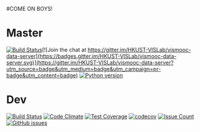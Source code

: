 #COME ON BOYS!

Master
===
[![Build Status](https://travis-ci.org/HKUST-VISLab/vismooc-data-server.svg?branch=master)](https://travis-ci.org/HKUST-VISLab/vismooc-data-server)[![Join the chat at https://gitter.im/HKUST-VISLab/vismooc-data-server](https://badges.gitter.im/HKUST-VISLab/vismooc-data-server.svg)](https://gitter.im/HKUST-VISLab/vismooc-data-server?utm_source=badge&utm_medium=badge&utm_campaign=pr-badge&utm_content=badge)
[![Python version](https://img.shields.io/badge/python-3.5-blue.svg)](http://vis.cse.ust.hk/)

Dev
===
[![Build Status](https://travis-ci.org/HKUST-VISLab/vismooc-data-server.svg?branch=dev)](https://travis-ci.org/HKUST-VISLab/vismooc-data-server)
[![Code Climate](https://codeclimate.com/github/HKUST-VISLab/vismooc-data-server/badges/gpa.svg)](https://codeclimate.com/github/HKUST-VISLab/vismooc-data-server)
[![Test Coverage](https://codeclimate.com/github/HKUST-VISLab/vismooc-data-server/badges/coverage.svg)](https://codeclimate.com/github/HKUST-VISLab/vismooc-data-server/coverage)
[![codecov](https://codecov.io/gh/HKUST-VISLab/vismooc-data-server/branch/dev/graph/badge.svg)](https://codecov.io/gh/HKUST-VISLab/vismooc-data-server)
[![Issue Count](https://codeclimate.com/github/HKUST-VISLab/vismooc-data-server/badges/issue_count.svg)](https://codeclimate.com/github/HKUST-VISLab/vismooc-data-server)
[![GitHub issues](https://img.shields.io/github/issues/HKUST-VISLab/vismooc-data-server.svg)](https://github.com/HKUST-VISLab/vismooc-data-server/issues)

